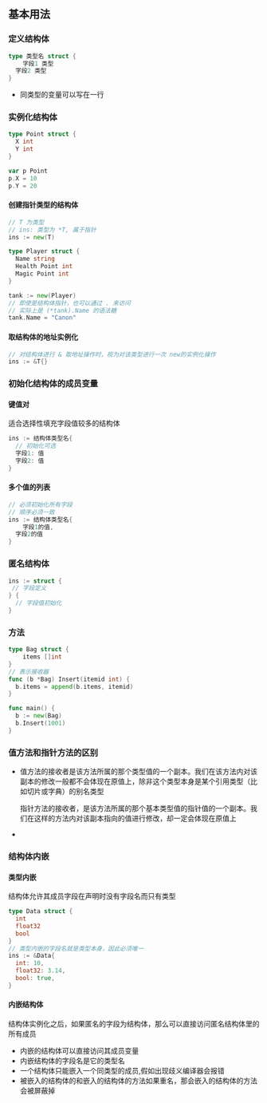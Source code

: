 

## 基本用法

### 定义结构体

```go
type 类型名 struct {
	字段1 类型
  字段2 类型
}
```

- 同类型的变量可以写在一行

### 实例化结构体

```go
type Point struct {
  X int
  Y int
}

var p Point
p.X = 10
p.Y = 20
```

#### 创建指针类型的结构体

```go
// T 为类型
// ins: 类型为 *T, 属于指针
ins := new(T)
```

```go
type Player struct {
  Name string
  Health Point int
  Magic Point int
}

tank := new(Player)
// 即使是结构体指针，也可以通过 . 来访问
// 实际上是 (*tank).Name 的语法糖
tank.Name = "Canon"
```

#### 取结构体的地址实例化

```go
// 对结构体进行 & 取地址操作时，视为对该类型进行一次 new的实例化操作
ins := &T{}
```



### 初始化结构体的成员变量

#### 键值对

适合选择性填充字段值较多的结构体

```go
ins := 结构体类型名{
  // 初始化可选
  字段1: 值
  字段2: 值
}
```

#### 多个值的列表

```go
// 必须初始化所有字段
// 顺序必须一致
ins := 结构体类型名{
	字段1的值,
  字段2的值
}
```



### 匿名结构体

```go
ins := struct {
 // 字段定义
} {
  // 字段值初始化
}
```



### 方法

```go
type Bag struct {
 	items []int 
}
// 表示接收器
func (b *Bag) Insert(itemid int) {
  b.items = append(b.items, itemid)
}

func main() {
  b := new(Bag)
  b.Insert(1001)
}
```

### 值方法和指针方法的区别

- 值方法的接收者是该方法所属的那个类型值的一个副本。我们在该方法内对该副本的修改一般都不会体现在原值上，除非这个类型本身是某个引用类型（比如切片或字典）的别名类型

  指针方法的接收者，是该方法所属的那个基本类型值的指针值的一个副本。我们在这样的方法内对该副本指向的值进行修改，却一定会体现在原值上

- 

### 结构体内嵌

#### 类型内嵌

结构体允许其成员字段在声明时没有字段名而只有类型

```go
type Data struct {
  int
  float32
  bool
}
// 类型内嵌的字段名就是类型本身，因此必须唯一
ins := &Data{
  int: 10,
  float32: 3.14,
  bool: true,
}
```

#### 内嵌结构体

结构体实例化之后，如果匿名的字段为结构体，那么可以直接访问匿名结构体里的所有成员

- 内嵌的结构体可以直接访问其成员变量
- 内嵌结构体的字段名是它的类型名
- 一个结构体只能嵌入一个同类型的成员,假如出现歧义编译器会报错
- 被嵌入的结构体的和嵌入的结构体的方法如果重名，那会嵌入的结构体的方法会被屏蔽掉

